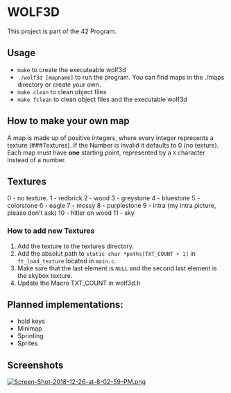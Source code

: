# WOLF3D
This project is part of the 42 Program. 

## Usage
- `make` to create the executeable wolf3d
- `./wolf3d [mapname]` to run the program. You can find maps in the ./maps directory or create your own.
- `make clean` to clean object files
- `make fclean` to clean object files and the executable wolf3d

## How to make your own map
A map is made up of positive integers, where every integer represents a texture (###Textures).
If the Number is invalid it defaults to 0 (no texture).
Each map must have **one** starting point, represented by a `X` character instead of a number.

## Textures
0 - no texture.
1 - redbrick
2 - wood
3 - greystone
4 - bluestone
5 - colorstone
6 - eagle
7 - mossy
8 - purplestone
9 - intra (my intra picture, please don't ask)
10 - hitler on wood
11 - sky

### How to add new Textures
1. Add the texture to the textures directory.
2. Add the absolut path to `static char *paths[TXT_COUNT + 1]` in `ft_load_texture` located in `main.c`.
3. Make sure that the last element is `NULL` and the second last element is the skybox texture.
3. Update the Macro TXT_COUNT in wolf3d.h  

## Planned implementations:
- hold keys
- Minimap
- Sprinting
- Sprites

## Screenshots
[![Screen-Shot-2018-12-26-at-8-02-59-PM.png](https://i.postimg.cc/pLvdgXKX/Screen-Shot-2018-12-26-at-8-02-59-PM.png)](https://postimg.cc/tYry6brL)
